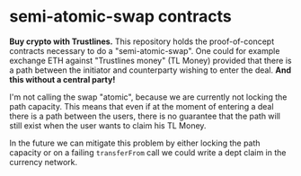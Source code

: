 # semi-atomic-swap contracts

**Buy crypto with Trustlines.** 
This repository holds the proof-of-concept contracts necessary
to do a "semi-atomic-swap". One could for example exchange ETH against "Trustlines money" (TL Money)
provided that there is a path between the initiator and counterparty wishing to enter the deal.
**And this without a central party!**

I'm not calling the swap "atomic", because we are currently not locking the path capacity. This means
that even if at the moment of entering a deal there is a path between the users, there is no guarantee
that the path will still exist when the user wants to claim his TL Money.

In the future we can mitigate this problem by either locking the path capacity or on a failing `transferFrom` call
we could write a dept claim in the currency network.  
